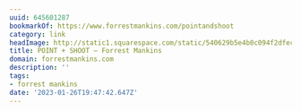 ```yaml
---
uuid: 645601287
bookmarkOf: https://www.forrestmankins.com/pointandshoot
category: link
headImage: http://static1.squarespace.com/static/540629b5e4b0c094f2dfeca5/t/61d773d5088c8b497c9cd1fa/1641509854051/9744-12-Edit.jpg?format=1500w
title: POINT + SHOOT — Forrest Mankins
domain: forrestmankins.com
description: ''
tags:
- forrest mankins
date: '2023-01-26T19:47:42.647Z'
---
```



